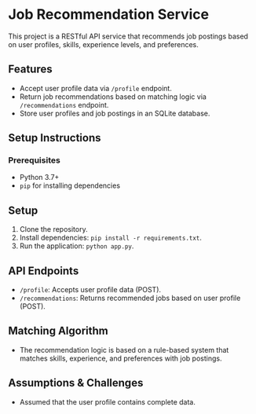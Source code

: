 # Job Recommendation Service

This project is a RESTful API service that recommends job postings based on user profiles, skills, experience levels, and preferences.

## Features
- Accept user profile data via `/profile` endpoint.
- Return job recommendations based on matching logic via `/recommendations` endpoint.
- Store user profiles and job postings in an SQLite database.

## Setup Instructions

### Prerequisites
- Python 3.7+
- `pip` for installing dependencies

## Setup
1. Clone the repository.
2. Install dependencies: `pip install -r requirements.txt`.
3. Run the application: `python app.py`.

## API Endpoints
- `/profile`: Accepts user profile data (POST).
- `/recommendations`: Returns recommended jobs based on user profile (POST).

## Matching Algorithm
- The recommendation logic is based on a rule-based system that matches skills, experience, and preferences with job postings.

## Assumptions & Challenges
- Assumed that the user profile contains complete data.